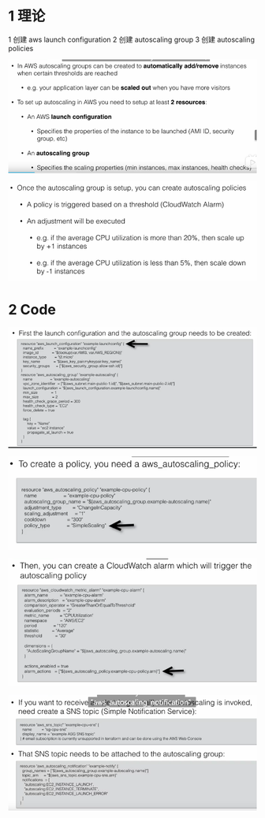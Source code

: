 
# 1 理论 

1 创建 aws launch configuration
2 创建 autoscaling group 
3 创建 autoscaling policies 

![](image/Pasted%20image%2020231121184017.png)


![](image/Pasted%20image%2020231121184117.png)
  

# 2 Code

![](image/Pasted%20image%2020231121184132.png)

![](image/Pasted%20image%2020231121185306.png)


![](image/Pasted%20image%2020231121185627.png)


![](image/Pasted%20image%2020231121185729.png)




